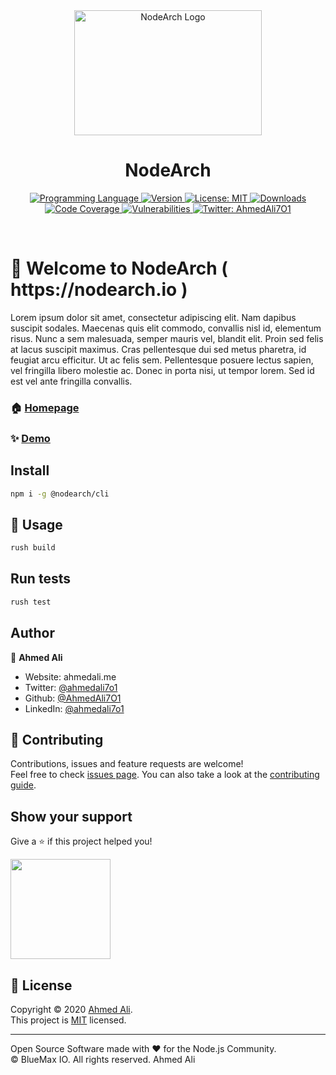 
<div width="100%" align="center">

<a href="http://nodearch.io/">
  <img src="https://raw.githubusercontent.com/BlueMax-IO/nodearch/develop/assets/isolated-layout.svg" height="200" width="300" alt="NodeArch Logo" />
</a>

# NodeArch

<p>
  <a href="https://nodearch.io" target="_blank">
    <img alt="Programming Language" src="https://img.shields.io/badge/typescript-100%25-blue.svg">
  </a>
  <a href="https://www.npmjs.com/package/@nodearch/core" target="_blank">
    <img alt="Version" src="https://img.shields.io/npm/v/@nodearch/core.svg?label=Version">
  </a>
  <a href="https://github.com/BlueMax-IO/nodearch/blob/master/LICENSE" target="_blank">
    <img alt="License: MIT" src="https://img.shields.io/badge/License-MIT-yellow.svg" />
  </a>
  <a href="https://https://www.npmjs.com/package/@nodearch/core" target="_blank">
    <img alt="Downloads" src="https://img.shields.io/npm/dt/@nodearch/core.svg" />
  </a>
  <a href="https://coveralls.io/github/nodearch/core?branch=master" target="_blank">
    <img alt="Code Coverage" src="https://coveralls.io/repos/github/nodearch/core/badge.svg?branch=master" />
  </a>
    <a href="https://img.shields.io/snyk/vulnerabilities/npm/@nodearch/core" target="_blank">
    <img alt="Vulnerabilities" src="https://img.shields.io/snyk/vulnerabilities/npm/@nodearch/core.svg" />
  </a>
  <a href="https://twitter.com/ahmedali7o1" target="_blank">
    <img alt="Twitter: AhmedAli7O1" src="https://img.shields.io/twitter/follow/AhmedAli7O1.svg?style=social" />
  </a>
</p>

</div>

<br />

<h1>👋 Welcome to NodeArch ( https://nodearch.io )</h1>

Lorem ipsum dolor sit amet, consectetur adipiscing elit. Nam dapibus suscipit sodales. Maecenas quis elit commodo, convallis nisl id, elementum risus. Nunc a sem malesuada, semper mauris vel, blandit elit. Proin sed felis at lacus suscipit maximus. Cras pellentesque dui sed metus pharetra, id feugiat arcu efficitur. Ut ac felis sem. Pellentesque posuere lectus sapien, vel fringilla libero molestie ac. Donec in porta nisi, ut tempor lorem. Sed id est vel ante fringilla convallis.

### 🏠 [Homepage](nodearch.io)

### ✨ [Demo](nodearch.io/docs)

## Install

```sh
npm i -g @nodearch/cli
```

## 🚀 Usage

```sh
rush build
```

## Run tests

```sh
rush test
```

## Author

👤 **Ahmed Ali**

* Website: ahmedali.me
* Twitter: [@ahmedali7o1](https://twitter.com/ahmedali7o1)
* Github: [@AhmedAli7O1](https://github.com/AhmedAli7O1)
* LinkedIn: [@ahmedali7o1](https://linkedin.com/in/ahmedali7o1)

## 🤝 Contributing

Contributions, issues and feature requests are welcome!<br />Feel free to check [issues page](https://github.com/BlueMax-IO/nodearch/blob/master/LICENSE). You can also take a look at the [contributing guide](http://nodearch.io/contributing).

## Show your support

Give a ⭐️ if this project helped you!

<a href="https://www.patreon.com/ahmedali7o1">
  <img src="https://c5.patreon.com/external/logo/become_a_patron_button@2x.png" width="160">
</a>

## 📝 License

Copyright © 2020 [Ahmed Ali](https://github.com/AhmedAli7O1).<br />
This project is [MIT](https://github.com/BlueMax-IO/nodearch/blob/master/LICENSE) licensed.

***

Open Source Software made with ❤️ for the Node.js Community.<br />
© BlueMax IO. All rights reserved. Ahmed Ali
